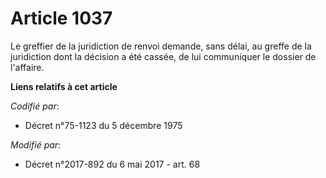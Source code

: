 # Article 1037

Le greffier de la juridiction de renvoi demande, sans délai, au greffe de la juridiction dont la décision a été cassée, de
lui communiquer le dossier de l'affaire.

**Liens relatifs à cet article**

_Codifié par_:

  - Décret n°75-1123 du 5 décembre 1975

_Modifié par_:

  - Décret n°2017-892 du 6 mai 2017 - art. 68
